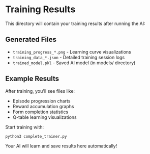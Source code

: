 # Training Results

This directory will contain your training results after running the AI:

## Generated Files
- `training_progress_*.png` - Learning curve visualizations
- `training_data_*.json` - Detailed training session logs
- `trained_model.pkl` - Saved AI model (in models/ directory)

## Example Results
After training, you'll see files like:
- Episode progression charts
- Reward accumulation graphs
- Form completion statistics
- Q-table learning visualizations

Start training with:
```bash
python3 complete_trainer.py
```

Your AI will learn and save results here automatically!
